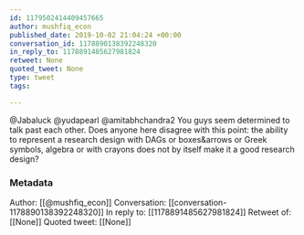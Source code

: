 ```yaml
---
id: 1179502414409457665
author: mushfiq_econ
published_date: 2019-10-02 21:04:24 +00:00
conversation_id: 1178890138392248320
in_reply_to: 1178891485627981824
retweet: None
quoted_tweet: None
type: tweet
tags:

---
```


@Jabaluck @yudapearl @amitabhchandra2 You guys seem determined to talk past each other. Does anyone here disagree with this point: the ability to represent a research design  with DAGs or boxes&amp;arrows or Greek symbols, algebra or with crayons does not by itself make it a good research design?

### Metadata

Author: [[@mushfiq_econ]]
Conversation: [[conversation-1178890138392248320]]
In reply to: [[1178891485627981824]]
Retweet of: [[None]]
Quoted tweet: [[None]]
